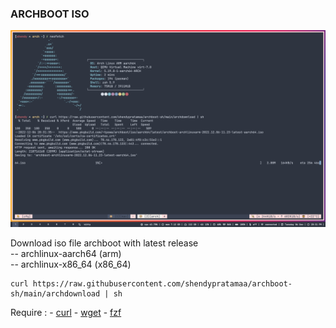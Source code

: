 ### ARCHBOOT ISO

![archboot](./archdownload.png)

Download iso file archboot with latest release \
-- archlinux-aarch64 (arm) \
-- archlinux-x86_64  (x86_64)

```install
curl https://raw.githubusercontent.com/shendypratamaa/archboot-sh/main/archdownload | sh
```

Require : - [curl](https://github.com/curl/curl) - [wget](https://www.gnu.org/software/wget/) - [fzf](https://github.com/junegunn/fzf)
